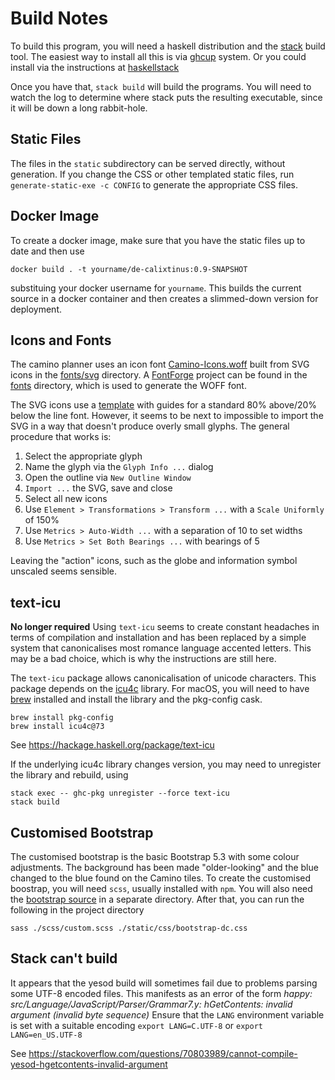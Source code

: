 
# Build Notes

To build this program, you will need a haskell distribution and the
[stack](https://docs.haskellstack.org/en/stable/) build tool.
The easiest way to install all this is via [ghcup](https://www.haskell.org/ghcup/) system.
Or you could install via the instructions at [haskellstack](https://docs.haskellstack.org/en/stable/install_and_upgrade/)

Once you have that, `stack build` will build the programs.
You will need to watch the log to determine where stack puts the resulting executable,
since it will be down a long rabbit-hole.

## Static Files

The files in the `static` subdirectory can be served directly,
without generation.
If you change the CSS or other templated static files, run
`generate-static-exe -c CONFIG` to generate the appropriate CSS files.

## Docker Image

To create a docker image, make sure that you have the 
static files up to date and then use

```shell
docker build . -t yourname/de-calixtinus:0.9-SNAPSHOT
```

substituing your docker username for `yourname`.
This builds the current source in a docker container and then
creates a slimmed-down version for deployment.

## Icons and Fonts

The camino planner uses an icon font [Camino-Icons.woff](fonts/Camino-Icons.woff)
built from SVG icons in the [fonts/svg](fonts/svg) directory.
A [FontForge](https://fontforge.org/) project can be found in the [fonts](fonts) directory,
which is used to generate the WOFF font.

The SVG icons use a [template](fonts/svg/template.svg) with guides for a standard
80% above/20% below the line font.
However, it seems to be next to impossible to import the SVG in a way that doesn't produce
overly small glyphs.
The general procedure that works is:

1. Select the appropriate glyph
2. Name the glyph via the `Glyph Info ...` dialog
3. Open the outline via `New Outline Window`
4. `Import ...` the SVG, save and close
5. Select all new icons
6. Use `Element > Transformations > Transform ...` with a `Scale Uniformly` of 150%
7. Use `Metrics > Auto-Width ...` with a separation of 10 to set widths
8. Use `Metrics > Set Both Bearings ...` with bearings of 5

Leaving the "action" icons, such as the globe and information symbol unscaled seems sensible.

## text-icu

**No longer required**
Using `text-icu` seems to create constant headaches in terms of compilation and
installation and has been replaced by a simple system that canonicalises most
romance language accented letters.
This may be a bad choice, which is why the instructions are still here.

The `text-icu` package allows canonicalisation of unicode characters.
This package depends on the [icu4c](https://icu.unicode.org/) library.
For macOS, you will need to have [brew](https://brew.sh/) installed and install the library
and the pkg-config cask.

```shell
brew install pkg-config
brew install icu4c@73
```

See https://hackage.haskell.org/package/text-icu

If the underlying icu4c library changes version, you may need to unregister the library and
rebuild, using

```shell
stack exec -- ghc-pkg unregister --force text-icu
stack build
```

## Customised Bootstrap

The customised bootstrap is the basic Bootstrap 5.3 with some colour adjustments.
The background has been made "older-looking" and the blue changed to the
blue found on the Camino tiles.
To create the customised boostrap, you will need `scss`, usually installed with `npm`.
You will also need the [bootstrap source](https://getbootstrap.com/docs/5.3/getting-started/download/) in a separate directory.
After that, you can run the following in the project directory

```shell
sass ./scss/custom.scss ./static/css/bootstrap-dc.css
```

## Stack can't build

It appears that the yesod build will sometimes fail due to
problems parsing some UTF-8 encoded files.
This manifests as an error of the form
*happy: src/Language/JavaScript/Parser/Grammar7.y: hGetContents: invalid argument (invalid byte sequence)*
Ensure that the `LANG` environment variable is set with a suitable encoding
`export LANG=C.UTF-8` or `export LANG=en_US.UTF-8`

See https://stackoverflow.com/questions/70803989/cannot-compile-yesod-hgetcontents-invalid-argument
